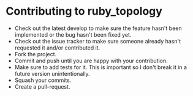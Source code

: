 # Contributing to ruby_topology

* Check out the latest develop to make sure the feature hasn't been
  implemented or the bug hasn't been fixed yet.
* Check out the issue tracker to make sure someone already hasn't
  requested it and/or contributed it.
* Fork the project.
* Commit and push until you are happy with your contribution.
* Make sure to add tests for it. This is important so I don't break it
  in a future version unintentionally.
* Squash your commits.
* Create a pull-request.
